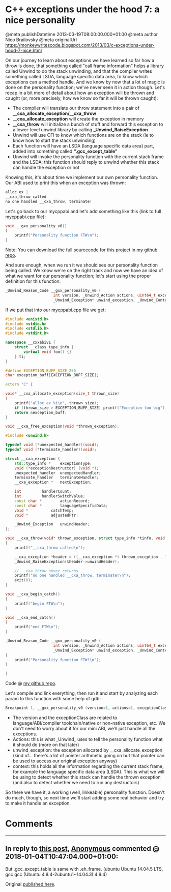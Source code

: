# C++ exceptions under the hood 7: a nice personality

@meta publishDatetime 2013-03-19T08:00:00.000+01:00
@meta author Nico Brailovsky
@meta originalUrl https://monkeywritescode.blogspot.com/2013/03/c-exceptions-under-hood-7-nice.html

On our journey to learn about exceptions we have learned so far how a throw is done, that something called "call frame information" helps a library called Unwind to do the stack unwinding, and that the compiler writes something called LSDA, language specific data area, to know which exceptions can a method handle. And we know by now that a lot of magic is done on the personality function; we've never seen it in action though. Let's recap in a bit more of detail about how an exception will be thrown and caught (or, more precisely, how we know so far it will be thrown caught):

* The compiler will translate our throw statement into a pair of **\_\_cxa\_allocate\_exception/\_\_cxa\_throw**
* **\_\_cxa\_allocate\_exception** will create the exception in memory
* **\_\_cxa\_throw** will initialize a bunch of stuff and forward this exception to a lower-level unwind library by calling **\_Unwind\_RaiseException**
* Unwind will use CFI to know which functions are on the stack (ie to know how to start the stack unwinding)
* Each function will have an LSDA (language specific data area) part, added into something called **".gcc\_except\_table"**
* Unwind will invoke the personality function with the current stack frame and the LSDA; this function should reply to unwind whether this stack can handle the exception or not

Knowing this, it's about time we implement our own personality function. Our ABI used to print this when an exception was thrown:

```c++
alloc ex 1
__cxa_throw called
no one handled __cxa_throw, terminate!
```

Let's go back to our mycppabi and let's add something like this (link to full mycppabi.cpp file):

```c++
void __gxx_personality_v0()
{
    printf("Personality function FTW\n");
}
```

Note: You can download the full sourcecode for this project [in my github repo](https://github.com/nicolasbrailo/cpp_exception_handling_abi/tree/master/abi_v02).

And sure enough, when we run it we should see our personality function being called. We know we're on the right track and now we have an idea of what we want for our personality function; let's start using the proper definition for this function:

```c++
_Unwind_Reason_Code __gxx_personality_v0 (
                     int version, _Unwind_Action actions, uint64_t exceptionClass,
                     _Unwind_Exception* unwind_exception, _Unwind_Context* context);
```

If we put that into our mycppabi.cpp file we get:

```c++
#include <unistd.h>
#include <stdio.h>
#include <stdlib.h>
#include <stdint.h>

namespace __cxxabiv1 {
    struct __class_type_info {
        virtual void foo() {}
    } ti;
}

#define EXCEPTION_BUFF_SIZE 255
char exception_buff[EXCEPTION_BUFF_SIZE];

extern "C" {

void* __cxa_allocate_exception(size_t thrown_size)
{
    printf("alloc ex %i\n", thrown_size);
    if (thrown_size > EXCEPTION_BUFF_SIZE) printf("Exception too big");
    return &exception_buff;
}

void __cxa_free_exception(void *thrown_exception);

#include <unwind.h>

typedef void (*unexpected_handler)(void);
typedef void (*terminate_handler)(void);

struct __cxa_exception {
	std::type_info *	exceptionType;
	void (*exceptionDestructor) (void *);
	unexpected_handler	unexpectedHandler;
	terminate_handler	terminateHandler;
	__cxa_exception *	nextException;

	int			handlerCount;
	int			handlerSwitchValue;
	const char *		actionRecord;
	const char *		languageSpecificData;
	void *			catchTemp;
	void *			adjustedPtr;

	_Unwind_Exception	unwindHeader;
};

void __cxa_throw(void* thrown_exception, struct type_info *tinfo, void (*dest)(void*))
{
    printf("__cxa_throw called\n");

    __cxa_exception *header = ((__cxa_exception *) thrown_exception - 1);
    _Unwind_RaiseException(&header->unwindHeader);

    // __cxa_throw never returns
    printf("no one handled __cxa_throw, terminate!\n");
    exit(0);
}

void __cxa_begin_catch()
{
    printf("begin FTW\n");
}

void __cxa_end_catch()
{
    printf("end FTW\n");
}

_Unwind_Reason_Code __gxx_personality_v0 (
                     int version, _Unwind_Action actions, uint64_t exceptionClass,
                     _Unwind_Exception* unwind_exception, _Unwind_Context* context)
{
    printf("Personality function FTW!\n");
}

}
```

Code @ [my github repo](https://github.com/nicolasbrailo/cpp_exception_handling_abi/tree/master/abi_v02).

Let's compile and link everything, then run it and start by analyzing each param to this function with some help of gdb:

```c++
Breakpoint 1, __gxx_personality_v0 (version=1, actions=1, exceptionClass=134514792, unwind_exception=0x804a060, context=0xbffff0f0)
```

* The version and the exceptionClass are related to language/ABI/compiler toolchain/native or non-native exception, etc. We don't need to worry about it for our mini ABI, we'll just handle all the exceptions.
* Actions: this is what \_Unwind\_ uses to tell the personality function what it should do (more on that later)
* unwind\_exception: the exception allocated by \_\_cxa\_allocate\_exception (kind of... there's a lot of pointer arithmetic going on but that pointer can be used to access our original exception anyway)
* context: this holds all the information regarding the current stack frame, for example the language specific data area (LSDA). This is what we will be using to detect whether this stack can handle the thrown exception (and also to detect whether we need to run any destructors)

So there we have it, a working (well, linkeable) personality function. Doesn't do much, though, so next time we'll start adding some real behavior and try to make it handle an exception.



# Comments

---
## In reply to [this post](), [Anonymous]() commented @ 2018-01-04T10:47:04.000+01:00:

But .gcc\_except\_table is same with .eh\_frame. (ubuntu Ubuntu 14.04.5 LTS, gcc gcc (Ubuntu 4.8.4-2ubuntu1~14.04.3) 4.8.4)

Original [published here](/md_blog/2013/0319_Cexceptionsunderthehood7anicepersonality.md).
